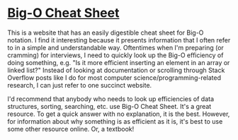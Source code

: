 # [Big-O Cheat Sheet](http://bigocheatsheet.com)

This is a website that has an easily digestible cheat sheet for Big-O notation. I find it interesting because it presents information that I often refer to in a simple and understandable way. Oftentimes when I'm preparing (or cramming) for interviews, I need to quickly look up the Big-O efficiency of doing something, e.g. "Is it more efficient inserting an element in an array or linked list?" Instead of looking at documentation or scrolling through Stack Overflow posts like I do for most computer science/programming-related research, I can just refer to one succinct website. 

I'd recommend that anybody who needs to look up efficiencies of data structures, sorting, searching, etc. use Big-O Cheat Sheet. It's a great resource. To get a quick answer with no explanation, it is the best. However, for information about why something is as efficient as it is, it's best to use some other resource online. Or, a textbook! 
